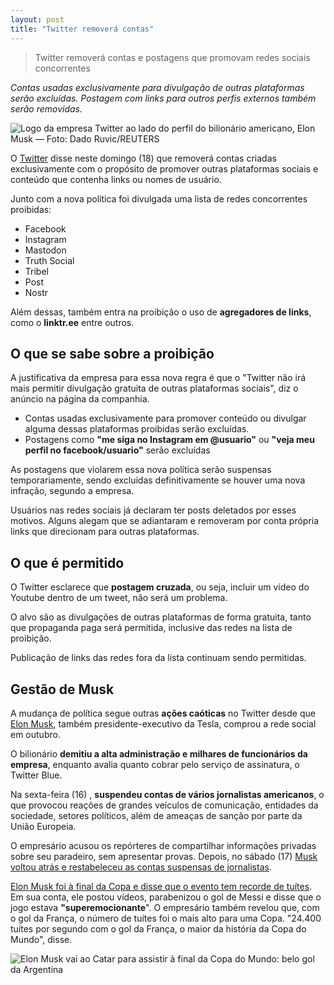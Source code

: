 ```yaml
---
layout: post
title: "Twitter removerá contas"
---
```


> Twitter removerá contas e postagens que promovam redes sociais concorrentes

*Contas usadas exclusivamente para divulgação de outras plataformas serão excluídas. Postagem com links para outros perfis externos também serão removidas.*


![Logo da empresa Twitter ao lado do perfil do bilionário americano, Elon Musk — Foto: Dado Ruvic/REUTERS](https://i1.wp.com/img.geanramos.com/twitter-m-a-musk-negotiations.jpg?resize=600,337)

O  [Twitter](#twitter)  disse neste domingo (18) que removerá contas criadas exclusivamente com o propósito de promover outras plataformas sociais e conteúdo que contenha links ou nomes de usuário.

Junto com a nova política foi divulgada uma lista de redes concorrentes proibidas:

-   Facebook
-   Instagram
-   Mastodon
-   Truth Social
-   Tribel
-   Post
-   Nostr

Além dessas, também entra na proibição o uso de  **agregadores de links**, como o **linktr.ee** entre outros.

## O que se sabe sobre a proibição

A justificativa da empresa para essa nova regra é que o  "Twitter não irá mais permitir divulgação gratuita de outras plataformas sociais", diz o anúncio na página da companhia.

-   Contas usadas exclusivamente para promover conteúdo ou divulgar alguma dessas plataformas proibidas serão excluídas.
-   Postagens como **"me siga no Instagram em @usuario"** ou **"veja meu perfil no facebook/usuario"** serão excluídas

As postagens que violarem essa nova política serão suspensas temporariamente, sendo excluídas definitivamente se houver uma nova infração, segundo a empresa.

Usuários nas redes sociais já declaram ter posts deletados por esses motivos. Alguns alegam que se adiantaram e removeram por conta própria links que direcionam para outras plataformas.

## O que é permitido

O Twitter esclarece que  **postagem cruzada**, ou seja, incluir um vídeo do Youtube dentro de um tweet, não será um problema.

O alvo são as divulgações de outras plataformas de forma gratuita, tanto que  propaganda paga será permitida, inclusive das redes na lista de proibição.

Publicação de links das redes fora da lista continuam sendo permitidas.

## Gestão de Musk

A mudança de política segue outras  **ações caóticas**  no Twitter desde que  [Elon Musk](#elon-musk), também presidente-executivo da Tesla, comprou a rede social em outubro.

O bilionário  **demitiu a alta administração e milhares de funcionários da empresa**, enquanto avalia quanto cobrar pelo serviço de assinatura, o Twitter Blue.

Na sexta-feira (16) ,  **suspendeu contas de vários jornalistas americanos**, o que provocou reações de grandes veículos de comunicação, entidades da sociedade, setores políticos, além de ameaças de sanção por parte da União Europeia.

O empresário acusou os repórteres de compartilhar informações privadas sobre seu paradeiro, sem apresentar provas. Depois, no sábado (17)  [Musk voltou atrás e restabeleceu as contas suspensas de jornalistas](#jonalistas).

[Elon Musk foi à final da Copa e disse que o evento tem recorde de tuítes](#eloncopa). Em sua conta, ele postou vídeos, parabenizou o gol de Messi e disse que o jogo estava  **"superemocionante**". O empresário também revelou que, com o gol da França, o número de tuítes foi o mais alto para uma Copa.  "24.400 tuítes por segundo com o gol da França, o maior da história da Copa do Mundo",  disse.

![Elon Musk vai ao Catar para assistir à final da Copa do Mundo: belo gol da Argentina](https://i1.wp.com/img.geanramos.com/elon-musk-vai-ao-catar.jpg?resize=600,337)
